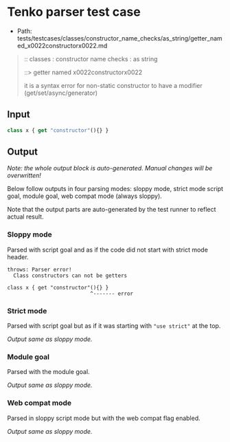 # Tenko parser test case

- Path: tests/testcases/classes/constructor_name_checks/as_string/getter_named_x0022constructorx0022.md

> :: classes : constructor name checks : as string
>
> ::> getter named x0022constructorx0022
>
> it is a syntax error for non-static constructor to have a modifier (get/set/async/generator)

## Input

`````js
class x { get "constructor"(){} }
`````

## Output

_Note: the whole output block is auto-generated. Manual changes will be overwritten!_

Below follow outputs in four parsing modes: sloppy mode, strict mode script goal, module goal, web compat mode (always sloppy).

Note that the output parts are auto-generated by the test runner to reflect actual result.

### Sloppy mode

Parsed with script goal and as if the code did not start with strict mode header.

`````
throws: Parser error!
  Class constructors can not be getters

class x { get "constructor"(){} }
                           ^------- error
`````

### Strict mode

Parsed with script goal but as if it was starting with `"use strict"` at the top.

_Output same as sloppy mode._

### Module goal

Parsed with the module goal.

_Output same as sloppy mode._

### Web compat mode

Parsed in sloppy script mode but with the web compat flag enabled.

_Output same as sloppy mode._
